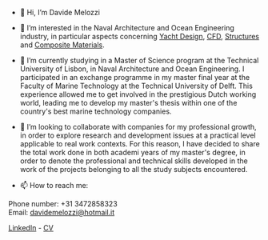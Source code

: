 - 👋 Hi, I’m Davide Melozzi

- 👀 I’m interested in the Naval Architecture and Ocean Engineering industry, in particular aspects concerning [Yacht Design](https://github.com/davidemelozzi/Design-of-a-36-feet-Flybridge-Motor-Yacht.git), [CFD](https://github.com/davidemelozzi/Hydrodynamics-of-floating-bodies.git), [Structures](https://github.com/davidemelozzi/Design-of-Ship-Structures.git) and [Composite Materials](https://github.com/davidemelozzi/Ship-in-Composite-Materials-Yacht-Analysis.git).

- 🌱 I’m currently studying in a Master of Science program at the Technical University of Lisbon, in Naval Architecture and Ocean Engineering. I participated in an exchange programme in my master final year at the Faculty of Marine Technology at the Technical University of Delft. This experience allowed me to get involved in the prestigious Dutch working world, leading me to develop my master's thesis within one of the country's best marine technology companies.  

- 💞️ I’m looking to collaborate with companies for my professional growth, in order to explore research and development issues at a practical level applicable to real work contexts. For this reason, I have decided to share the total work done in both academi years of my master's degree, in order to denote the professional and technical skills developed in the work of the projects belonging to all the study subjects encountered.

- 📫 How to reach me:


Phone number: +31 3472858323  
Email: davidemelozzi@hotmail.it 


[LinkedIn](https://www.linkedin.com/in/davide-melozzi-14b41b186) - [CV](https://acrobat.adobe.com/link/review?uri=urn:aaid:scds:US:d61bdf56-4d5b-4bd9-bb64-abaa7ce0708a)

<!---
davidemelozzi/davidemelozzi is a ✨ special ✨ repository because its `README.md` (this file) appears on your GitHub profile.
You can click the Preview link to take a look at your changes.
--->
